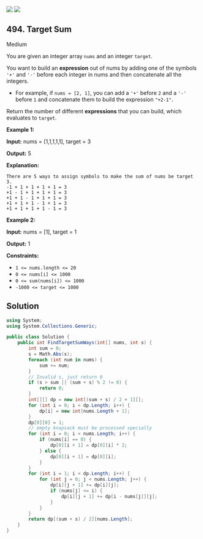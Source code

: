 [![](https://img.shields.io/github/stars/LeetCode-in-Net/LeetCode-in-Net?label=Stars&style=flat-square)](https://github.com/LeetCode-in-Net/LeetCode-in-Net)
[![](https://img.shields.io/github/forks/LeetCode-in-Net/LeetCode-in-Net?label=Fork%20me%20on%20GitHub%20&style=flat-square)](https://github.com/LeetCode-in-Net/LeetCode-in-Net/fork)

## 494\. Target Sum

Medium

You are given an integer array `nums` and an integer `target`.

You want to build an **expression** out of nums by adding one of the symbols `'+'` and `'-'` before each integer in nums and then concatenate all the integers.

*   For example, if `nums = [2, 1]`, you can add a `'+'` before `2` and a `'-'` before `1` and concatenate them to build the expression `"+2-1"`.

Return the number of different **expressions** that you can build, which evaluates to `target`.

**Example 1:**

**Input:** nums = [1,1,1,1,1], target = 3

**Output:** 5

**Explanation:**

    There are 5 ways to assign symbols to make the sum of nums be target 3.
    -1 + 1 + 1 + 1 + 1 = 3
    +1 - 1 + 1 + 1 + 1 = 3
    +1 + 1 - 1 + 1 + 1 = 3
    +1 + 1 + 1 - 1 + 1 = 3
    +1 + 1 + 1 + 1 - 1 = 3 

**Example 2:**

**Input:** nums = [1], target = 1

**Output:** 1 

**Constraints:**

*   `1 <= nums.length <= 20`
*   `0 <= nums[i] <= 1000`
*   `0 <= sum(nums[i]) <= 1000`
*   `-1000 <= target <= 1000`

## Solution

```csharp
using System;
using System.Collections.Generic;

public class Solution {
    public int FindTargetSumWays(int[] nums, int s) {
        int sum = 0;
        s = Math.Abs(s);
        foreach (int num in nums) {
            sum += num;
        }
        // Invalid s, just return 0
        if (s > sum || (sum + s) % 2 != 0) {
            return 0;
        }
        int[][] dp = new int[(sum + s) / 2 + 1][];
        for (int i = 0; i < dp.Length; i++) {
            dp[i] = new int[nums.Length + 1];
        }
        dp[0][0] = 1;
        // empty knapsack must be processed specially
        for (int i = 0; i < nums.Length; i++) {
            if (nums[i] == 0) {
                dp[0][i + 1] = dp[0][i] * 2;
            } else {
                dp[0][i + 1] = dp[0][i];
            }
        }
        for (int i = 1; i < dp.Length; i++) {
            for (int j = 0; j < nums.Length; j++) {
                dp[i][j + 1] += dp[i][j];
                if (nums[j] <= i) {
                    dp[i][j + 1] += dp[i - nums[j]][j];
                }
            }
        }
        return dp[(sum + s) / 2][nums.Length];
    }
}
```